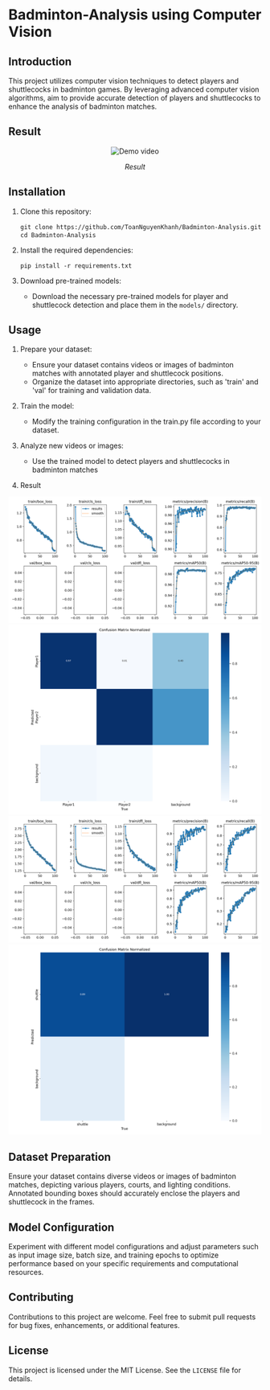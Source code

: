 # Badminton-Analysis using Computer Vision

## Introduction
This project utilizes computer vision techniques to detect players and shuttlecocks in badminton games. By leveraging advanced computer vision algorithms, aim to provide accurate detection of players and shuttlecocks to enhance the analysis of badminton matches.

## Result

<p align="center">
  <img src="outputvideo.gif" alt="Demo video">
</p>

<p align="center"><em>Result</em></p> 

## Installation
1. Clone this repository:
    ```
    git clone https://github.com/ToanNguyenKhanh/Badminton-Analysis.git
    cd Badminton-Analysis
    ```

2. Install the required dependencies:
    ```
    pip install -r requirements.txt
    ```

3. Download pre-trained models:
    - Download the necessary pre-trained models for player and shuttlecock detection and place them in the `models/` directory.

## Usage
1. Prepare your dataset:
    - Ensure your dataset contains videos or images of badminton matches with annotated player and shuttlecock positions.
    - Organize the dataset into appropriate directories, such as 'train' and 'val' for training and validation data.

2. Train the model:
    - Modify the training configuration in the train.py file according to your dataset.

3. Analyze new videos or images:
    - Use the trained model to detect players and shuttlecocks in badminton matches

4. Result

![Result](train/player_output/models/results.png)
![Result](train/player_output/models/confusion_matrix_normalized.png)
![Result](train/shuttle_output/models/results.png)
![Result](train/shuttle_output/models/confusion_matrix_normalized.png)

## Dataset Preparation
Ensure your dataset contains diverse videos or images of badminton matches, depicting various players, courts, and lighting conditions. Annotated bounding boxes should accurately enclose the players and shuttlecock in the frames.

## Model Configuration
Experiment with different model configurations and adjust parameters such as input image size, batch size, and training epochs to optimize performance based on your specific requirements and computational resources.

## Contributing
Contributions to this project are welcome. Feel free to submit pull requests for bug fixes, enhancements, or additional features.

## License
This project is licensed under the MIT License. See the `LICENSE` file for details.


